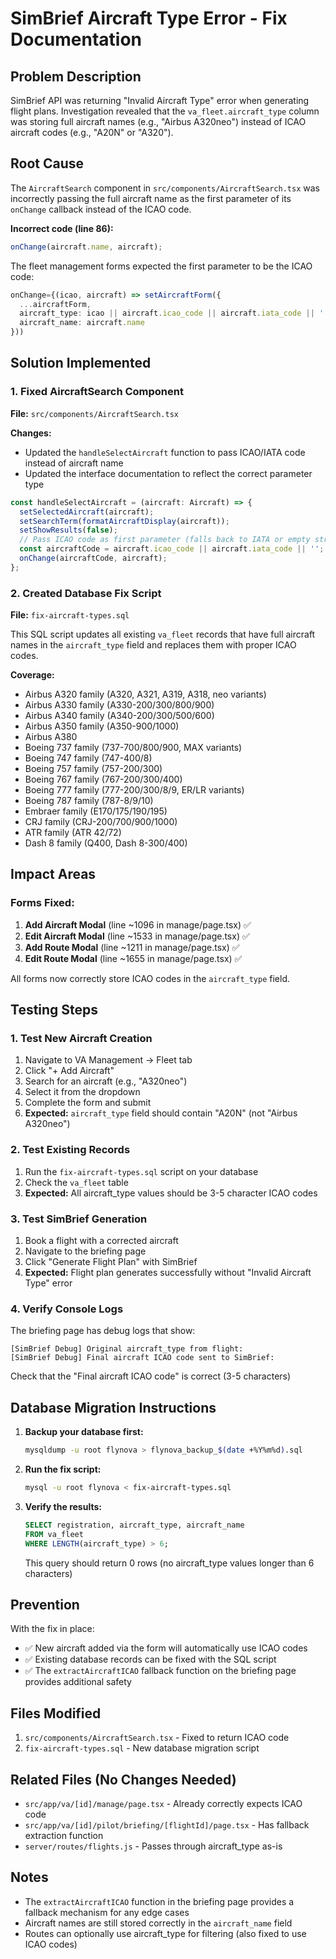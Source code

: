 # SimBrief Aircraft Type Error - Fix Documentation

## Problem Description
SimBrief API was returning "Invalid Aircraft Type" error when generating flight plans. Investigation revealed that the `va_fleet.aircraft_type` column was storing full aircraft names (e.g., "Airbus A320neo") instead of ICAO aircraft codes (e.g., "A20N" or "A320").

## Root Cause
The `AircraftSearch` component in `src/components/AircraftSearch.tsx` was incorrectly passing the full aircraft name as the first parameter of its `onChange` callback instead of the ICAO code.

**Incorrect code (line 86):**
```typescript
onChange(aircraft.name, aircraft);
```

The fleet management forms expected the first parameter to be the ICAO code:
```typescript
onChange={(icao, aircraft) => setAircraftForm({
  ...aircraftForm,
  aircraft_type: icao || aircraft.icao_code || aircraft.iata_code || '',
  aircraft_name: aircraft.name
}))
```

## Solution Implemented

### 1. Fixed AircraftSearch Component
**File:** `src/components/AircraftSearch.tsx`

**Changes:**
- Updated the `handleSelectAircraft` function to pass ICAO/IATA code instead of aircraft name
- Updated the interface documentation to reflect the correct parameter type

```typescript
const handleSelectAircraft = (aircraft: Aircraft) => {
  setSelectedAircraft(aircraft);
  setSearchTerm(formatAircraftDisplay(aircraft));
  setShowResults(false);
  // Pass ICAO code as first parameter (falls back to IATA or empty string)
  const aircraftCode = aircraft.icao_code || aircraft.iata_code || '';
  onChange(aircraftCode, aircraft);
};
```

### 2. Created Database Fix Script
**File:** `fix-aircraft-types.sql`

This SQL script updates all existing `va_fleet` records that have full aircraft names in the `aircraft_type` field and replaces them with proper ICAO codes.

**Coverage:**
- Airbus A320 family (A320, A321, A319, A318, neo variants)
- Airbus A330 family (A330-200/300/800/900)
- Airbus A340 family (A340-200/300/500/600)
- Airbus A350 family (A350-900/1000)
- Airbus A380
- Boeing 737 family (737-700/800/900, MAX variants)
- Boeing 747 family (747-400/8)
- Boeing 757 family (757-200/300)
- Boeing 767 family (767-200/300/400)
- Boeing 777 family (777-200/300/8/9, ER/LR variants)
- Boeing 787 family (787-8/9/10)
- Embraer family (E170/175/190/195)
- CRJ family (CRJ-200/700/900/1000)
- ATR family (ATR 42/72)
- Dash 8 family (Q400, Dash 8-300/400)

## Impact Areas

### Forms Fixed:
1. **Add Aircraft Modal** (line ~1096 in manage/page.tsx) ✅
2. **Edit Aircraft Modal** (line ~1533 in manage/page.tsx) ✅
3. **Add Route Modal** (line ~1211 in manage/page.tsx) ✅
4. **Edit Route Modal** (line ~1655 in manage/page.tsx) ✅

All forms now correctly store ICAO codes in the `aircraft_type` field.

## Testing Steps

### 1. Test New Aircraft Creation
1. Navigate to VA Management → Fleet tab
2. Click "+ Add Aircraft"
3. Search for an aircraft (e.g., "A320neo")
4. Select it from the dropdown
5. Complete the form and submit
6. **Expected:** `aircraft_type` field should contain "A20N" (not "Airbus A320neo")

### 2. Test Existing Records
1. Run the `fix-aircraft-types.sql` script on your database
2. Check the `va_fleet` table
3. **Expected:** All aircraft_type values should be 3-5 character ICAO codes

### 3. Test SimBrief Generation
1. Book a flight with a corrected aircraft
2. Navigate to the briefing page
3. Click "Generate Flight Plan" with SimBrief
4. **Expected:** Flight plan generates successfully without "Invalid Aircraft Type" error

### 4. Verify Console Logs
The briefing page has debug logs that show:
```
[SimBrief Debug] Original aircraft_type from flight:
[SimBrief Debug] Final aircraft ICAO code sent to SimBrief:
```
Check that the "Final aircraft ICAO code" is correct (3-5 characters)

## Database Migration Instructions

1. **Backup your database first:**
   ```bash
   mysqldump -u root flynova > flynova_backup_$(date +%Y%m%d).sql
   ```

2. **Run the fix script:**
   ```bash
   mysql -u root flynova < fix-aircraft-types.sql
   ```

3. **Verify the results:**
   ```sql
   SELECT registration, aircraft_type, aircraft_name 
   FROM va_fleet 
   WHERE LENGTH(aircraft_type) > 6;
   ```
   This query should return 0 rows (no aircraft_type values longer than 6 characters)

## Prevention
With the fix in place:
- ✅ New aircraft added via the form will automatically use ICAO codes
- ✅ Existing database records can be fixed with the SQL script
- ✅ The `extractAircraftICAO` fallback function on the briefing page provides additional safety

## Files Modified
1. `src/components/AircraftSearch.tsx` - Fixed to return ICAO code
2. `fix-aircraft-types.sql` - New database migration script

## Related Files (No Changes Needed)
- `src/app/va/[id]/manage/page.tsx` - Already correctly expects ICAO code
- `src/app/va/[id]/pilot/briefing/[flightId]/page.tsx` - Has fallback extraction function
- `server/routes/flights.js` - Passes through aircraft_type as-is

## Notes
- The `extractAircraftICAO` function in the briefing page provides a fallback mechanism for any edge cases
- Aircraft names are still stored correctly in the `aircraft_name` field
- Routes can optionally use aircraft_type for filtering (also fixed to use ICAO codes)

